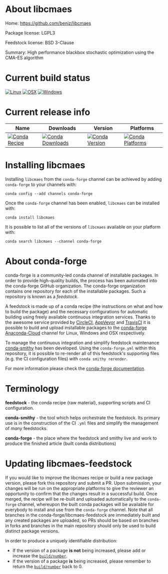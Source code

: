 About libcmaes
==============

Home: https://github.com/beniz/libcmaes

Package license: LGPL3

Feedstock license: BSD 3-Clause

Summary: High performance blackbox stochastic optimization using the CMA-ES algorithm



Current build status
====================

[![Linux](https://img.shields.io/circleci/project/github/conda-forge/libcmaes-feedstock/master.svg?label=Linux)](https://circleci.com/gh/conda-forge/libcmaes-feedstock)
[![OSX](https://img.shields.io/travis/conda-forge/libcmaes-feedstock/master.svg?label=macOS)](https://travis-ci.org/conda-forge/libcmaes-feedstock)
[![Windows](https://img.shields.io/appveyor/ci/conda-forge/libcmaes-feedstock/master.svg?label=Windows)](https://ci.appveyor.com/project/conda-forge/libcmaes-feedstock/branch/master)

Current release info
====================

| Name | Downloads | Version | Platforms |
| --- | --- | --- | --- |
| [![Conda Recipe](https://img.shields.io/badge/recipe-libcmaes-green.svg)](https://anaconda.org/conda-forge/libcmaes) | [![Conda Downloads](https://img.shields.io/conda/dn/conda-forge/libcmaes.svg)](https://anaconda.org/conda-forge/libcmaes) | [![Conda Version](https://img.shields.io/conda/vn/conda-forge/libcmaes.svg)](https://anaconda.org/conda-forge/libcmaes) | [![Conda Platforms](https://img.shields.io/conda/pn/conda-forge/libcmaes.svg)](https://anaconda.org/conda-forge/libcmaes) |

Installing libcmaes
===================

Installing `libcmaes` from the `conda-forge` channel can be achieved by adding `conda-forge` to your channels with:

```
conda config --add channels conda-forge
```

Once the `conda-forge` channel has been enabled, `libcmaes` can be installed with:

```
conda install libcmaes
```

It is possible to list all of the versions of `libcmaes` available on your platform with:

```
conda search libcmaes --channel conda-forge
```


About conda-forge
=================

conda-forge is a community-led conda channel of installable packages.
In order to provide high-quality builds, the process has been automated into the
conda-forge GitHub organization. The conda-forge organization contains one repository
for each of the installable packages. Such a repository is known as a *feedstock*.

A feedstock is made up of a conda recipe (the instructions on what and how to build
the package) and the necessary configurations for automatic building using freely
available continuous integration services. Thanks to the awesome service provided by
[CircleCI](https://circleci.com/), [AppVeyor](http://www.appveyor.com/)
and [TravisCI](https://travis-ci.org/) it is possible to build and upload installable
packages to the [conda-forge](https://anaconda.org/conda-forge)
[Anaconda-Cloud](http://docs.anaconda.org/) channel for Linux, Windows and OSX respectively.

To manage the continuous integration and simplify feedstock maintenance
[conda-smithy](http://github.com/conda-forge/conda-smithy) has been developed.
Using the ``conda-forge.yml`` within this repository, it is possible to re-render all of
this feedstock's supporting files (e.g. the CI configuration files) with ``conda smithy rerender``.

For more information please check the [conda-forge documentation](https://conda-forge.org/docs/).

Terminology
===========

**feedstock** - the conda recipe (raw material), supporting scripts and CI configuration.

**conda-smithy** - the tool which helps orchestrate the feedstock.
                   Its primary use is in the construction of the CI ``.yml`` files
                   and simplify the management of *many* feedstocks.

**conda-forge** - the place where the feedstock and smithy live and work to
                  produce the finished article (built conda distributions)


Updating libcmaes-feedstock
===========================

If you would like to improve the libcmaes recipe or build a new
package version, please fork this repository and submit a PR. Upon submission,
your changes will be run on the appropriate platforms to give the reviewer an
opportunity to confirm that the changes result in a successful build. Once
merged, the recipe will be re-built and uploaded automatically to the
`conda-forge` channel, whereupon the built conda packages will be available for
everybody to install and use from the `conda-forge` channel.
Note that all branches in the conda-forge/libcmaes-feedstock are
immediately built and any created packages are uploaded, so PRs should be based
on branches in forks and branches in the main repository should only be used to
build distinct package versions.

In order to produce a uniquely identifiable distribution:
 * If the version of a package **is not** being increased, please add or increase
   the [``build/number``](http://conda.pydata.org/docs/building/meta-yaml.html#build-number-and-string).
 * If the version of a package **is** being increased, please remember to return
   the [``build/number``](http://conda.pydata.org/docs/building/meta-yaml.html#build-number-and-string)
   back to 0.